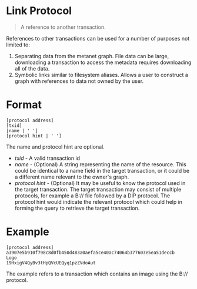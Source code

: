 # Link Protocol

> A reference to another transaction.

References to other transactions can be used for a number of purposes not limited to:
 1. Separating data from the metanet graph. File data can be large, downloading a transaction to access 
the metadata requires downloading all of the data.
 2. Symbolic links similar to filesystem aliases. Allows a user to construct a graph with references to data not owned by the user.
 
# Format

```
[protocol address]
[txid]
[name | ' ']
[protocol hint | ' ']
```

The name and protocol hint are optional.

 - *txid* - A valid transaction id
 - *name* - (Optional) A string representing the name of the resource. This could be identical to a name field in the 
 target transaction, or it could be a different name relevant to the owner's graph.
 - *protocol hint* - (Optional) It may be useful to know the protocol used in the target transaction. The target transaction
 may consist of multiple protocols, for example a B:// file followed by a DIP protocol. The protocol hint would indicate the 
 relevant protocol which could help in forming the query to retrieve the target transaction.
 
 # Example
 
 ```
 [protocol address]
 a3907e5b910f798c8d0fb450d483a0aefa5ce40ac74064b377603e5ea51deccb
 Logo
 19HxigV4QyBv3tHpQVcUEQyq1pzZVdoAut
 ```
The example refers to a transaction which contains an image using the B:// protocol.
